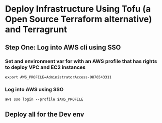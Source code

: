 # Deploy Infrastructure Using Tofu (a Open Source Terraform alternative) and Terragrunt

## Step One: Log into AWS cli using SSO

### Set and environment var for with an AWS profile that has rights to deploy VPC and EC2 instances

`export AWS_PROFILE=AdministratorAccess-9876543311`

### Log into AWS using SSO

`aws sso login --profile $AWS_PROFILE`

## Deploy all for the Dev env
